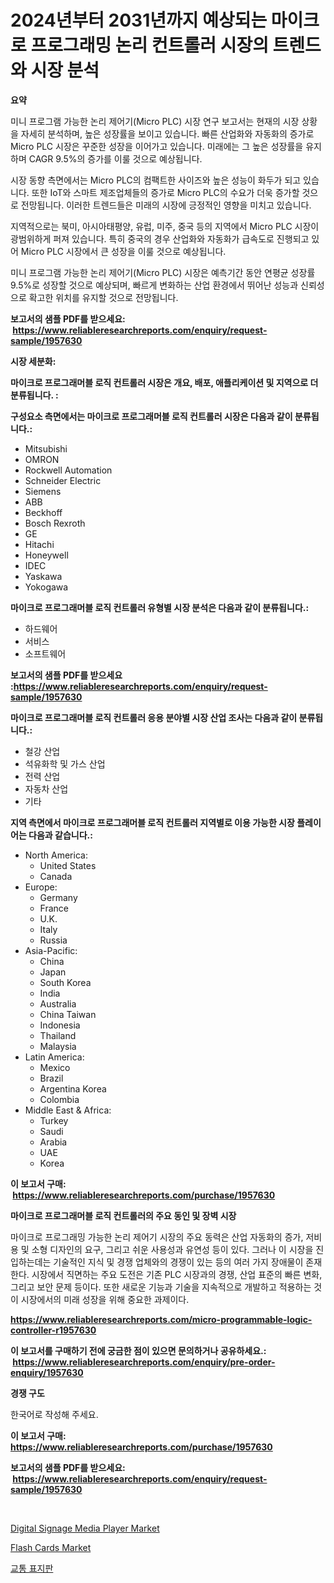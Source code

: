 <p><h1>2024년부터 2031년까지 예상되는 마이크로 프로그래밍 논리 컨트롤러 시장의 트렌드와 시장 분석</h1></p><p><strong>요약</strong></p>
<p><p>미니 프로그램 가능한 논리 제어기(Micro PLC) 시장 연구 보고서는 현재의 시장 상황을 자세히 분석하며, 높은 성장률을 보이고 있습니다. 빠른 산업화와 자동화의 증가로 Micro PLC 시장은 꾸준한 성장을 이어가고 있습니다. 미래에는 그 높은 성장률을 유지하며 CAGR 9.5%의 증가를 이룰 것으로 예상됩니다.</p><p>시장 동향 측면에서는 Micro PLC의 컴팩트한 사이즈와 높은 성능이 화두가 되고 있습니다. 또한 IoT와 스마트 제조업체들의 증가로 Micro PLC의 수요가 더욱 증가할 것으로 전망됩니다. 이러한 트렌드들은 미래의 시장에 긍정적인 영향을 미치고 있습니다.</p><p>지역적으로는 북미, 아시아태평양, 유럽, 미주, 중국 등의 지역에서 Micro PLC 시장이 광범위하게 퍼져 있습니다. 특히 중국의 경우 산업화와 자동화가 급속도로 진행되고 있어 Micro PLC 시장에서 큰 성장을 이룰 것으로 예상됩니다.</p><p>미니 프로그램 가능한 논리 제어기(Micro PLC) 시장은 예측기간 동안 연평균 성장률 9.5%로 성장할 것으로 예상되며, 빠르게 변화하는 산업 환경에서 뛰어난 성능과 신뢰성으로 확고한 위치를 유지할 것으로 전망됩니다.</p></p>
<p><strong>보고서의 샘플 PDF를 받으세요: &nbsp;<a href="https://www.reliableresearchreports.com/enquiry/request-sample/1957630">https://www.reliableresearchreports.com/enquiry/request-sample/1957630</a></strong></p>
<p><strong>시장 세분화:</strong></p>
<p><strong> 마이크로 프로그래머블 로직 컨트롤러 시장은 개요, 배포, 애플리케이션 및 지역으로 더 분류됩니다. :</strong></p>
<p><strong>구성요소 측면에서는 마이크로 프로그래머블 로직 컨트롤러 시장은 다음과 같이 분류됩니다.:</strong></p>
<p><ul><li>Mitsubishi</li><li>OMRON</li><li>Rockwell Automation</li><li>Schneider Electric</li><li>Siemens</li><li>ABB</li><li>Beckhoff</li><li>Bosch Rexroth</li><li>GE</li><li>Hitachi</li><li>Honeywell</li><li>IDEC</li><li>Yaskawa</li><li>Yokogawa</li></ul></p>
<p><strong> 마이크로 프로그래머블 로직 컨트롤러 유형별 시장 분석은 다음과 같이 분류됩니다.:</strong></p>
<p><ul><li>하드웨어</li><li>서비스</li><li>소프트웨어</li></ul></p>
<p><strong>보고서의 샘플 PDF를 받으세요 :<a href="https://www.reliableresearchreports.com/enquiry/request-sample/1957630">https://www.reliableresearchreports.com/enquiry/request-sample/1957630</a></strong></p>
<p><strong> 마이크로 프로그래머블 로직 컨트롤러 응용 분야별 시장 산업 조사는 다음과 같이 분류됩니다.:</strong></p>
<p><ul><li>철강 산업</li><li>석유화학 및 가스 산업</li><li>전력 산업</li><li>자동차 산업</li><li>기타</li></ul></p>
<p><strong>지역 측면에서 마이크로 프로그래머블 로직 컨트롤러 지역별로 이용 가능한 시장 플레이어는 다음과 같습니다.:</strong></p>
<p><ul>
    <li>
        North America:
        <ul>
            <li>United States</li>
            <li>Canada</li>
        </ul>
    </li>
    <li>
        Europe:
        <ul>
            <li>Germany</li>
            <li>France</li>
            <li>U.K.</li>
            <li>Italy</li>
            <li>Russia</li>
        </ul>
    </li>
    <li>
        Asia-Pacific:
        <ul>
            <li>China</li>
            <li>Japan</li>
            <li>South Korea</li>
            <li>India</li>
            <li>Australia</li>
            <li>China Taiwan</li>
            <li>Indonesia</li>
            <li>Thailand</li>
            <li>Malaysia</li>
        </ul>
    </li>
    <li>
        Latin America:
        <ul>
            <li>Mexico</li>
            <li>Brazil</li>
            <li>Argentina Korea</li>
            <li>Colombia</li>
        </ul>
    </li>
    <li>
        Middle East & Africa:
        <ul>
            <li>Turkey</li>
            <li>Saudi</li>
            <li>Arabia</li>
            <li>UAE</li>
            <li>Korea</li>
        </ul>
    </li>
    </ul></p>
<p><strong>이 보고서 구매: &nbsp;<a href="https://www.reliableresearchreports.com/purchase/1957630">https://www.reliableresearchreports.com/purchase/1957630</a></strong></p>
<p><strong>마이크로 프로그래머블 로직 컨트롤러의 주요 동인 및 장벽 시장</strong></p>
<p><p>마이크로 프로그래밍 가능한 논리 제어기 시장의 주요 동력은 산업 자동화의 증가, 저비용 및 소형 디자인의 요구, 그리고 쉬운 사용성과 유연성 등이 있다. 그러나 이 시장을 진입하는데는 기술적인 지식 및 경쟁 업체와의 경쟁이 있는 등의 여러 가지 장애물이 존재한다. 시장에서 직면하는 주요 도전은 기존 PLC 시장과의 경쟁, 산업 표준의 빠른 변화, 그리고 보안 문제 등이다. 또한 새로운 기능과 기술을 지속적으로 개발하고 적용하는 것이 시장에서의 미래 성장을 위해 중요한 과제이다.</p></p>
<p><strong><a href="https://www.reliableresearchreports.com/micro-programmable-logic-controller-r1957630">https://www.reliableresearchreports.com/micro-programmable-logic-controller-r1957630</a></strong></p>
<p><strong>이 보고서를 구매하기 전에 궁금한 점이 있으면 문의하거나 공유하세요.: &nbsp;<a href="https://www.reliableresearchreports.com/enquiry/pre-order-enquiry/1957630">https://www.reliableresearchreports.com/enquiry/pre-order-enquiry/1957630</a></strong></p>
<p><strong>경쟁 구도</strong></p>
<p><p>한국어로 작성해 주세요.</p></p>
<p><strong>이 보고서 구매: &nbsp; <a href="https://www.reliableresearchreports.com/purchase/1957630">https://www.reliableresearchreports.com/purchase/1957630</a></strong></p>
<p><strong>보고서의 샘플 PDF를 받으세요: &nbsp;<a href="https://www.reliableresearchreports.com/enquiry/request-sample/1957630">https://www.reliableresearchreports.com/enquiry/request-sample/1957630</a></strong><strong></strong></p>
<p>&nbsp;</p>
<p><p><a href="https://www.linkedin.com/pulse/digital-signage-media-player-market-analysis-its-cagr-segmentation-wd8le?trackingId=bQZ2dEw5PFOygfU5S89Ggg%3D%3D">Digital Signage Media Player Market</a></p><p><a href="https://www.linkedin.com/pulse/flash-cards-market-insights-cagr-trends-growth-strategies-pereops-zun4e?trackingId=1LDDk5j9FmLEQgLsAu217w%3D%3D">Flash Cards Market</a></p><p><a href="https://github.com/crfsywufhm81415/Market-Research-Report-List-1/blob/main/344393824063.md">교통 표지판</a></p></p>